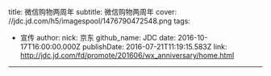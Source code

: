 title: 微信购物两周年
subtitle: 微信购物两周年
cover: //jdc.jd.com/h5/imagespool/1476790472548.png
tags:
  - 宣传
author:
  nick: 京东
  github_name: JDC
date: 2016-10-17T16:00:00.000Z
publishDate: 2016-07-21T11:19:15.583Z
link: http://jdc.jd.com/fd/promote/201606/wx_anniversary/home.html
---